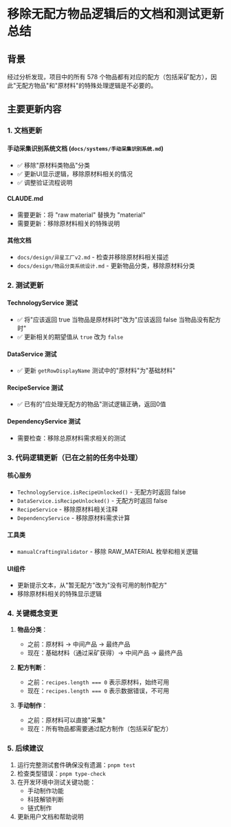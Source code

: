 # 移除无配方物品逻辑后的文档和测试更新总结

## 背景
经过分析发现，项目中的所有 578 个物品都有对应的配方（包括采矿配方），因此"无配方物品"和"原材料"的特殊处理逻辑是不必要的。

## 主要更新内容

### 1. 文档更新

#### 手动采集识别系统文档 (`docs/systems/手动采集识别系统.md`)
- ✅ 移除"原材料类物品"分类
- ✅ 更新UI显示逻辑，移除原材料相关的情况
- ✅ 调整验证流程说明

#### CLAUDE.md
- 需要更新：将 "raw material" 替换为 "material"
- 需要更新：移除原材料相关的特殊说明

#### 其他文档
- `docs/design/异星工厂v2.md` - 检查并移除原材料相关描述
- `docs/design/物品分类系统设计.md` - 更新物品分类，移除原材料分类

### 2. 测试更新

#### TechnologyService 测试
- ✅ 将"应该返回 true 当物品是原材料时"改为"应该返回 false 当物品没有配方时"
- ✅ 更新相关的期望值从 `true` 改为 `false`

#### DataService 测试
- ✅ 更新 `getRowDisplayName` 测试中的"原材料"为"基础材料"

#### RecipeService 测试
- ✅ 已有的"应处理无配方的物品"测试逻辑正确，返回0值

#### DependencyService 测试
- 需要检查：移除总原材料需求相关的测试

### 3. 代码逻辑更新（已在之前的任务中处理）

#### 核心服务
- `TechnologyService.isRecipeUnlocked()` - 无配方时返回 false
- `DataService.isRecipeUnlocked()` - 无配方时返回 false
- `RecipeService` - 移除原材料相关注释
- `DependencyService` - 移除原材料需求计算

#### 工具类
- `manualCraftingValidator` - 移除 RAW_MATERIAL 枚举和相关逻辑

#### UI组件
- 更新提示文本，从"暂无配方"改为"没有可用的制作配方"
- 移除原材料相关的特殊显示逻辑

### 4. 关键概念变更

1. **物品分类**：
   - 之前：原材料 → 中间产品 → 最终产品
   - 现在：基础材料（通过采矿获得）→ 中间产品 → 最终产品

2. **配方判断**：
   - 之前：`recipes.length === 0` 表示原材料，始终可用
   - 现在：`recipes.length === 0` 表示数据错误，不可用

3. **手动制作**：
   - 之前：原材料可以直接"采集"
   - 现在：所有物品都需要通过配方制作（包括采矿配方）

### 5. 后续建议

1. 运行完整测试套件确保没有遗漏：`pnpm test`
2. 检查类型错误：`pnpm type-check`
3. 在开发环境中测试关键功能：
   - 手动制作功能
   - 科技解锁判断
   - 链式制作
4. 更新用户文档和帮助说明